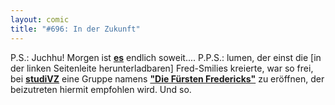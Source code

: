 ```yaml
---
layout: comic
title: "#696: In der Zukunft"
---
```


P.S.: Juchhu! Morgen ist <a href="http://www.fonflatter.de/bilder/ausstellung_plakat.png"><strong>es</strong></a> endlich soweit....
P.P.S.: lumen, der einst die [in der linken Seitenleite herunterladbaren] Fred-Smilies kreierte, war so frei, bei <a href="http://www.studivz.net/"><strong>studiVZ</strong></a> eine Gruppe namens <a href="http://www.studivz.net/group.php?ids=e8c25c71b0499c80"><strong>"Die Fürsten Fredericks"</strong></a> zu eröffnen, der beizutreten hiermit empfohlen wird.
Und so.
